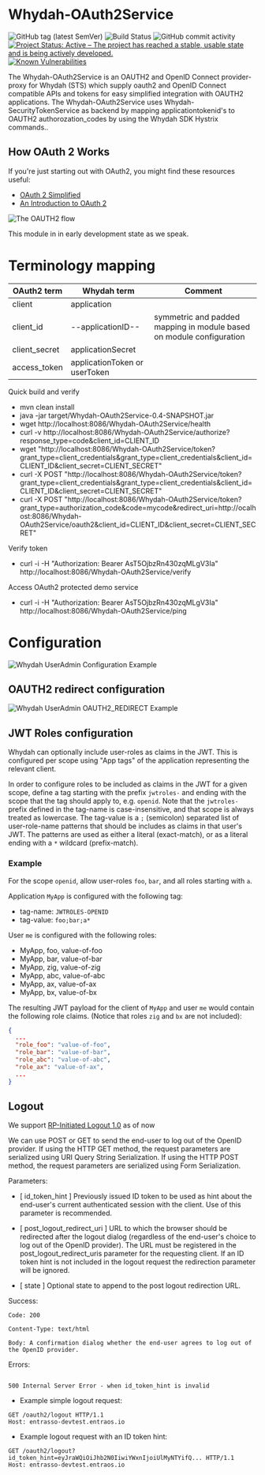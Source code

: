 # Whydah-OAuth2Service



![GitHub tag (latest SemVer)](https://img.shields.io/github/v/tag/Cantara/Whydah-OAuth2Service) ![Build Status](https://jenkins.quadim.ai/buildStatus/icon?job=Whydah-OAuth2Service) ![GitHub commit activity](https://img.shields.io/github/commit-activity/m/Cantara/Whydah-OAuth2Service) [![Project Status: Active – The project has reached a stable, usable state and is being actively developed.](http://www.repostatus.org/badges/latest/active.svg)](http://www.repostatus.org/#active)  [![Known Vulnerabilities](https://snyk.io/test/github/Cantara/Whydah-OAuth2Service/badge.svg)](https://snyk.io/test/github/Cantara/Whydah-OAuth2Service)


The Whydah-OAuth2Service is an OAUTH2 and OpenID Connect provider-proxy for Whydah (STS) which supply oauth2 and OpenID Connect compatible APIs and tokens for 
easy simplified integration with OAUTH2 applications. The Whydah-OAuth2Service uses Whydah-SecurityTokenService as backend 
by mapping applicationtokenid's to OAUTH2 authorozation_codes by using the Whydah SDK Hystrix commands..

## How OAuth 2 Works

If you're just starting out with OAuth2, you might find these
resources useful:

- [OAuth 2 Simplified](https://www.digitalocean.com/community/tutorials/an-introduction-to-oauth-2)
- [An Introduction to OAuth 2](https://www.digitalocean.com/community/tutorials/an-introduction-to-oauth-2)


![The OAUTH2 flow](https://raw.githubusercontent.com/Cantara/Whydah-OAuth2Service/master/images/oauth2_flow.png)

This module in in early development state as we speak.

# Terminology mapping
| OAuth2 term | Whydah term | Comment |
| --- | --- | --- |
| client | application | |
| client_id | --applicationID-- | symmetric and padded mapping in module based on module configuration |
| client_secret | applicationSecret | |
| access_token | applicationToken or userToken |  |

Quick build and verify
* mvn clean install
* java -jar target/Whydah-OAuth2Service-0.4-SNAPSHOT.jar
* wget http://localhost:8086/Whydah-OAuth2Service/health
* curl -v http://localhost:8086/Whydah-OAuth2Service/authorize?response_type=code&client_id=CLIENT_ID
* wget "http://localhost:8086/Whydah-OAuth2Service/token?grant_type=client_credentials&grant_type=client_credentials&client_id=CLIENT_ID&client_secret=CLIENT_SECRET"
* curl -X POST "http://localhost:8086/Whydah-OAuth2Service/token?grant_type=client_credentials&grant_type=client_credentials&client_id=CLIENT_ID&client_secret=CLIENT_SECRET"
* curl -X POST "http://localhost:8086/Whydah-OAuth2Service/token?grant_type=authorization_code&code=mycode&redirect_uri=http://ocalhost:8086/Whydah-OAuth2Service/oauth2&client_id=CLIENT_ID&client_secret=CLIENT_SECRET"

Verify token
* curl -i -H "Authorization: Bearer AsT5OjbzRn430zqMLgV3Ia" http://localhost:8086/Whydah-OAuth2Service/verify

Access OAuth2 protected demo service
* curl -i -H "Authorization: Bearer AsT5OjbzRn430zqMLgV3Ia" http://localhost:8086/Whydah-OAuth2Service/ping

# Configuration

![Whydah UserAdmin Configuration Example](https://raw.githubusercontent.com/Cantara/Whydah-OAuth2Service/master/images/whydah-oauth-module.png)


## OAUTH2 redirect configuration

![Whydah UserAdmin OAUTH2_REDIRECT Example](https://raw.githubusercontent.com/Cantara/Whydah-OAuth2Service/master/images/oauth2-redirect-registration-in-whydah.png)

## JWT Roles configuration

Whydah can optionally include user-roles as claims in the JWT. This is configured per scope using "App tags" of the 
application representing the relevant client.

In order to configure roles to be included as claims in the JWT for a given scope, define a tag starting with the prefix
`jwtroles-` and ending with the scope that the tag should apply to, e.g. `openid`. Note that the `jwtroles-` prefix 
defined in the tag-name is case-insensitive, and that scope is always treated as lowercase. The tag-value is a `;` 
(semicolon) separated list of user-role-name patterns that should be includes as claims in that user's JWT. The patterns
are used as either a literal (exact-match), or as a literal ending with a `*` wildcard (prefix-match).

### Example
For the scope `openid`, allow user-roles `foo`, `bar`, and all roles starting with `a`.

Application `MyApp` is configured with the following tag:
* tag-name: `JWTROLES-OPENID`
* tag-value: `foo;bar;a*`

User `me` is configured with the following roles:
* MyApp, foo, value-of-foo
* MyApp, bar, value-of-bar
* MyApp, zig, value-of-zig
* MyApp, abc, value-of-abc
* MyApp, ax, value-of-ax
* MyApp, bx, value-of-bx

The resulting JWT payload for the client of `MyApp` and user `me` would contain the following role claims. 
(Notice that roles `zig` and `bx` are not included):
```json
{
  ...
  "role_foo": "value-of-foo",
  "role_bar": "value-of-bar",
  "role_abc": "value-of-abc",
  "role_ax": "value-of-ax",
  ...
}
```

## Logout

We support [RP-Initiated Logout 1.0](https://openid.net/specs/openid-connect-rpinitiated-1_0.html) as of now

We can use POST or GET to send the end-user to log out of the OpenID provider. If using the HTTP GET method, the request parameters are serialized using URI Query String Serialization. If using the HTTP POST method, the request parameters are serialized using Form Serialization.

Parameters:

- [ id_token_hint ] Previously issued ID token to be used as hint about the end-user's current authenticated session with the client. Use of this parameter is recommended.

- [ post_logout_redirect_uri ] URL to which the browser should be redirected after the logout dialog (regardless of the end-user's choice to log out of the OpenID provider). The URL must be registered in the post_logout_redirect_uris parameter for the requesting client. If an ID token hint is not included in the logout request the redirection parameter will be ignored.

- [ state ] Optional state to append to the post logout redirection URL.

Success:

```
Code: 200

Content-Type: text/html

Body: A confirmation dialog whether the end-user agrees to log out of the OpenID provider.

```

Errors:

```

500 Internal Server Error - when id_token_hint is invalid

```

- Example simple logout request:

```
GET /oauth2/logout HTTP/1.1
Host: entrasso-devtest.entraos.io
```
- Example logout request with an ID token hint:

```
GET /oauth2/logout?id_token_hint=eyJraWQiOiJhb2N0IiwiYWxnIjoiUlMyNTYifQ... HTTP/1.1
Host: entrasso-devtest.entraos.io

```



